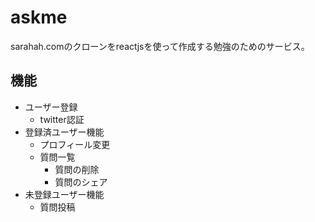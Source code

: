 # askme

sarahah.comのクローンをreactjsを使って作成する勉強のためのサービス。

## 機能

- ユーザー登録
  - twitter認証
- 登録済ユーザー機能
  - プロフィール変更
  - 質問一覧
    - 質問の削除
    - 質問のシェア
- 未登録ユーザー機能
  - 質問投稿
